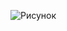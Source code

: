 ![Рисунок](https://user-images.githubusercontent.com/71172186/97995002-0a305780-1df7-11eb-9e02-b924c48a62bf.png)




